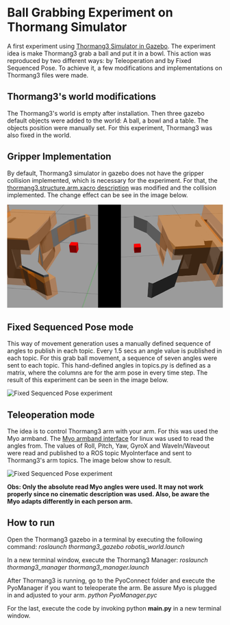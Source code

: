 # Ball Grabbing Experiment on Thormang Simulator
A first experiment using [Thormang3 Simulator in Gazebo](http://wiki.ros.org/ROBOTIS-THORMANG3). The experiment idea is make Thormang3 grab a ball and put it in a bowl. This action was reproduced by two different ways: by Teleoperation and by Fixed Sequenced Pose. To achieve it, a few modifications and implementations on Thormang3 files were made.


## Thormang3's world modifications
The Thormang3's world is empty after installation. Then three gazebo default objects were added to the world: A ball, a bowl and a table. The objects position were manually set. For this experiment, Thormang3 was also fixed in the world.


## Gripper Implementation
By default, Thormang3 simulator in gazebo does not have the gripper collision implemented, which is necessary for the experiment.
For that, the [thormang3.structure.arm.xacro description](https://github.com/ROBOTIS-GIT/ROBOTIS-THORMANG-Common/blob/master/thormang3_description/urdf/thormang3.structure.arm.xacro) was modified and the collision implemented. The change effect can be see in the image below.


![Gripper modification](/gripper.png)


## Fixed Sequenced Pose mode
This way of movement generation uses a manually defined sequence of angles to publish in each topic. Every 1.5 secs an angle value is published in each topic. For this grab ball movement, a sequence of seven angles were sent to each topic. This hand-defined angles in topics.py is defined as a matrix, where the columns are for the arm pose in every time step. The result of this experiment can be seen in the image below.


![Fixed Sequenced Pose experiment](/fixed.gif)


## Teleoperation mode
The idea is to control Thormang3 arm with your arm. For this was used the Myo armband. The [Myo armband interface](http://www.fernandocosentino.net/pyoconnect/) for linux was used to read the angles from. The values of Roll, Pitch, Yaw, GyroX and WaveIn/Waveout were read and published to a ROS topic MyoInterface and sent to Thormang3's arm topics. The image below show to result. 


![Fixed Sequenced Pose experiment](/fixed.gif)


**Obs: Only the absolute read Myo angles were used. It may not work properly since no cinematic description was used. Also, be aware the Myo adapts differently in each person arm.**


## How to run
Open the Thormang3 gazebo in a terminal by executing the following command:
*roslaunch thormang3_gazebo robotis_world.launch* 


In a new terminal window, execute the Thormang3 Manager:
*roslaunch thormang3_manager thormang3_manager.launch* 


After Thormang3 is running, go to the PyoConnect folder and execute the PyoManager if you want to teleoperate the arm. Be assure Myo is plugged in and adjusted to your arm.
*python PyoManager.pyc*


For the last, execute the code by invoking python **main.py** in a new terminal window.
